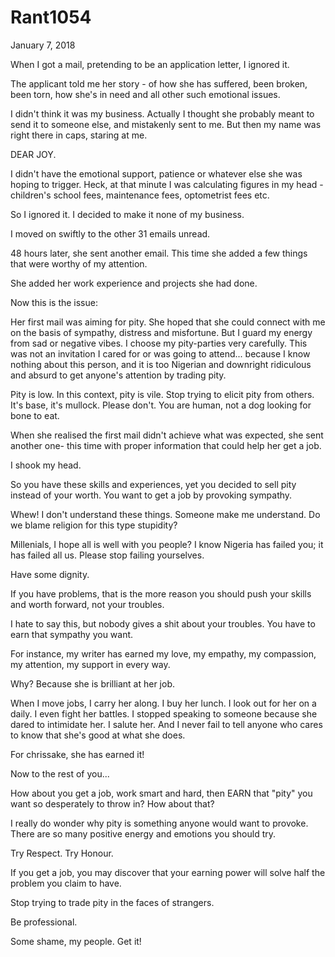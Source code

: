# Rant1054


January 7, 2018

When I got a mail, pretending to be an application letter, I ignored it.

The applicant told me her story - of how she has suffered, been broken, been torn, how she's in need and all other such emotional issues.

I didn't think it was my business. Actually I thought she probably meant to send it to someone else, and mistakenly sent to me. But then my name was right there in caps, staring at me.

DEAR JOY.

I didn't have the emotional support, patience or whatever else she was hoping to trigger. Heck, at that minute I was calculating figures in my head - children's school fees, maintenance fees, optometrist fees etc.

So I ignored it. I decided to make it none of my business. 

I moved on swiftly to the other 31 emails unread. 

48 hours later, she sent another email. This time she added a few things that were worthy of my attention.

She added her work experience and projects she had done.

Now this is the issue:

Her first mail was aiming for pity. She hoped that she could connect with me on the basis of sympathy, distress and misfortune. But I guard my energy from sad or negative vibes. I choose my pity-parties very carefully. This was not an invitation I cared for or was going to attend... because I know nothing about this person, and it is too Nigerian and downright ridiculous and absurd to get anyone's attention by trading pity.

Pity is low. In this context, pity is vile. Stop trying to elicit pity from others. It's base, it's mullock. Please don't. You are human, not a dog looking for bone to eat.

When she realised the first mail didn't achieve what was expected, she sent another one- this time with proper information that could help her get a job.

I shook my head.

So you have these skills and experiences, yet you decided to sell pity instead of your worth. You want to get a job by provoking sympathy. 

Whew! I don't understand these things. Someone make me understand. Do we blame religion for this type stupidity?

Millenials, I hope all is well with you people? I know Nigeria has failed you; it has failed all us. Please stop failing yourselves.

Have some dignity.

If you have problems, that is the more reason you should push your skills and worth forward, not your troubles. 

I hate to say this, but nobody gives a shit about your troubles. You have to earn that sympathy you want.

For instance, my writer has earned my love, my empathy, my compassion, my attention, my support in every way. 

Why? Because she is brilliant at her job. 

When I move jobs, I carry her along. I buy her lunch. I look out for her on a daily. I even fight her battles. I stopped speaking to someone because she dared to intimidate her. I salute her. And I never fail to tell anyone who cares to know that she's good at what she does.

For chrissake, she has earned it!

Now to the rest of you...

How about you get a job, work smart and hard, then EARN that "pity" you want so desperately to throw in? How about that?

I really do wonder why pity is something anyone would want to provoke. There are so many positive energy and emotions you should try.

Try Respect. Try Honour. 

If you get a job, you may discover that your earning power will solve half the problem you claim to have.

Stop trying to trade pity in the faces of strangers.

Be professional. 

Some shame, my people. Get it!